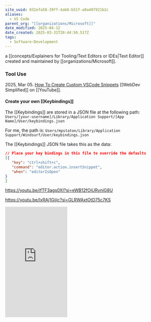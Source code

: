 ```yaml
---
site_uuid: 032efa58-39ff-4ab8-b51f-a0a407921b2c
aliases:
  - VS Code
parent_org: "[[organizations/Microsoft]]"
date_modified: 2025-04-12
date_created: 2025-03-31T20:44:50.517Z
tags:
  - Software-Development
---
```







a [[concepts/Explainers for Tooling/Text Editors or IDEs|Text Editor]] created and maintained by [[organizations/Microsoft]].


### Tool Use
2025, Mar 05. [How To Create Custom VSCode Snippets](https://youtu.be/TGh2NpCIDlc?si=tTxT6kZHc5YbbKMe) [[WebDev Simplified]] on [[YouTube]].

#### Create your own [[Keybindings]]

The [[Keybindings]] are stored in a JSON file at the following path:
`Users/[your-username]/Library/Application Support/[App Name]/User/keybindings.json`

For me, the path is:
`Users/mpstaton/Library/Application Support/Windsurf/User/keybindings.json`

The [[Keybindings]] JSON file takes this as the data:
```json
// Place your key bindings in this file to override the defaults
[{
   "key": "ctrl+shift+c",
   "command": "editor.action.insertSnippet",
   "when": "editorIsOpen"
}
]
```



https://youtu.be/ifTF3ags0XI?si=eWB12fOiURyniG8U


https://youtu.be/lxRAj1Gijic?si=GLRWAxtOtD75c7KS

<iframe style="aspect-ratio:9/16;width:40%;height:auto" src="https://youtube.com/shorts/3O6BFlOiFRg?si=A8onX1t8spfsDqo0&amp;controls=0" title="YouTube video player" frameborder="0" allow="accelerometer; clipboard-write; encrypted-media; gyroscope; picture-in-picture; web-share" referrerpolicy="strict-origin-when-cross-origin" allowfullscreen </iframe> 



Written in [[TypeScript]]



# VS Code Extensions
[[Visual Studio Code|VS Code]] has a very robust [[Plug-ins,  Add-ons,  Extensions|Extension]] library.

The extensions take a primary role, and VS Code has many subtle designs to encourage every user to access the extensions that will help them the most.  
![[Screenshot 2025-01-20 at 11.51.48 AM_VS-Code.png]]
Similar to an [[App Stores|App Store]], the [[Plug-ins,  Add-ons,  Extensions|Extension]] feature within [[Visual Studio Code|VS Code]] manages extension updates, as well as helps users rid themselves of ones that are no longer supported.
![[Screenshot 2025-01-20 at 11.55.15 AM_VS-Code.png]]
[[Visual Studio Code|VS Code]] also designs for [[Frictionless Commerce]], enabling [[Plug-ins,  Add-ons,  Extensions|Extension]] providers to enact their own licensing and paywall policies -- using [[Visual Studio Code|VS Code]]'s notification mechanisms:
![[Screenshot 2025-01-22 at 2.27.51 PM_VS-Code--Commerce.png]]

[[Visual Studio Code|VS Code]] also employs the [[Come one, come all]] approach, allowing anyone to try to build and publish an [[Plug-ins,  Add-ons,  Extensions|Extension]]. Notice the "Build your own" and "Publish extensions" options in the upper right corner.
![[Screenshot 2025-01-20 at 12.40.13 PM_VS-Code.png]]
Because [[Visual Studio Code|VS Code]] has such a streamlined and open [[Extension Libraries|Extension Library]], most [[Influencer]] developers do their demonstrations on [[YouTube]] using [[Visual Studio Code|VS Code]].
![[Screenshot 2025-01-22 at 1.43.58 PM_watsonX--VSCode-Extension 1.png]] [^4fcd73]
https://youtu.be/lxRAj1Gijic?si=DqzXItZ8hEmW1q3D
# Footnotes
[^4fcd73]: 